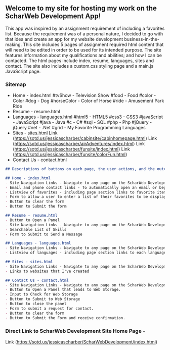 ## Welcome to my site for hosting my work on the ScharWeb Development App!

This app was inspired by an assignment requirement of including a favorites list. Because the requirement was of a personal nature, I decided to go with that idea and create an app for my website development business-in-the-making. This site includes 5 pages of assignment required html content that will need to be edited in order to be used for its intended purpose. The site features information about my qualifications and abilities; and how I can be contacted. The html pages include index, resume, languages, sites and contact. The site also includes a custom.css styling page and a main.js JavaScript page.  

### Sitemap
- Home - index.html
      	#tvShow - Television Show
      	#food - Food
      	#color - Color
      	#dog - Dog
      	#horseColor - Color of Horse
      	#ride - Amusement Park Ride
- Resume - resume.html
- Languages - languages.html 
	#html5 - HTML5
	#css3 - CSS3
	#javaScript - JavaScript
	#java - Java
	#c - C#
	#sql - SQL
	#php - Php
	#jQuery - jQuery
	#net - .Net
	#grid - My Favorite Programming Languages
- Sites - sites.html
	Link (https://sotd.us/jessicascharber/cabinsite/cabinhomepage.html)
	Link (https://sotd.us/jessicascharber/airAdventures/index.html)
	Link (https://sotd.us/jessicascharber/funsite/index.html)
	Link (https://sotd.us/jessicascharber/funsite/colorFun.html)
- Contact Us - contact.html

```markdown
## Descriptions of buttons on each page, the user actions, and the outcomes or results when they are clicked -

## Home - index.html
- Site Navigation Links - Navigate to any page on the ScharWeb Development site.
- Email and phone contact links - To automatically open an email or begin a phone call to contact me.
- Listview of favorites - including page section links to favorite items.
- Form to allow a user to enter a list of their favorites to be displayed.
- Button to clear the form
- Button to Submit the form

## Resume - resume.html 
- Button to Open a Panel
- Site Navigation Links - Navigate to any page on the ScharWeb Development site.
- Searchable List of Skills
- Form to Submit to Send a Message

## Languages - languages.html
- Site Navigation Links - Navigate to any page on the ScharWeb Development site.
- Listview of languages - including page section links to each language.

## Sites - sites.html
- Site Navigation Links - Navigate to any page on the ScharWeb Development site.
- Links to websites that I've created

## Contact Us - contact.html
- Site Navigation Links - Navigate to any page on the ScharWeb Development site.
- Button to Open a Panel that leads to Web Storage.
- Input to Check for Web Storage
- Button to Submit to Web Storage
- Button to close the panel
- Form to submit a request for contact.
- Button to clear the form
- Button to Submit the Form and receive confirmation.
```
### Direct Link to ScharWeb Development Site Home Page - 
Link (https://sotd.us/jessicascharber/ScharWebDevelopment/index.html)
